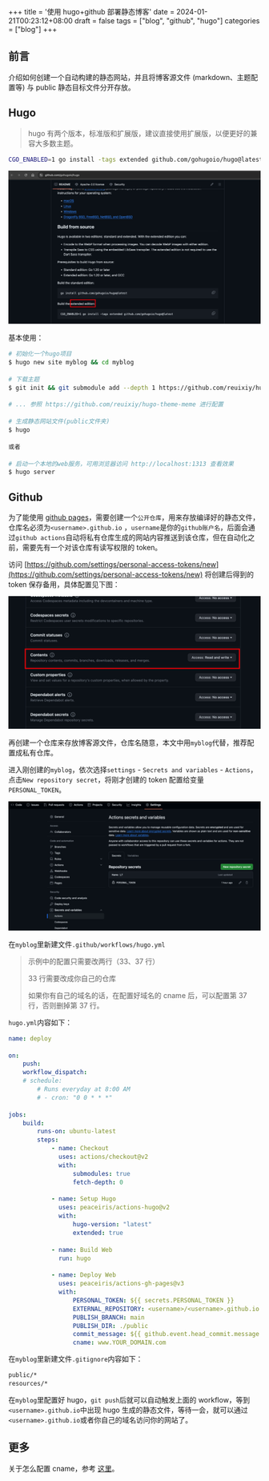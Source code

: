 +++
title = '使用 hugo+github 部署静态博客'
date = 2024-01-21T00:23:12+08:00
draft = false
tags = ["blog", "github", "hugo"]
categories = ["blog"]
+++

## 前言

介绍如何创建一个自动构建的静态网站，并且将博客源文件 (markdown、主题配置等) 与 public 静态目标文件分开存放。

## Hugo

> hugo 有两个版本，标准版和扩展版，建议直接使用扩展版，以便更好的兼容大多数主题。

```bash
CGO_ENABLED=1 go install -tags extended github.com/gohugoio/hugo@latest
```

![](https://raw.githubusercontent.com/zzkrix/blog-images/main/assets/image-20240120230411304.png)

基本使用：

```bash
# 初始化一个hugo项目
$ hugo new site myblog && cd myblog

# 下载主题
$ git init && git submodule add --depth 1 https://github.com/reuixiy/hugo-theme-meme.git themes/meme

# ... 参照 https://github.com/reuixiy/hugo-theme-meme 进行配置

# 生成静态网站文件(public文件夹)
$ hugo

或者

# 启动一个本地的web服务，可用浏览器访问 http://localhost:1313 查看效果
$ hugo server
```

## Github

为了能使用 [github pages](https://pages.github.com/)，需要创建一个`公开仓库`，用来存放编译好的静态文件，仓库名必须为`<username>.github.io` ，`username`是你的`github账户名`，后面会通过`github actions`自动将私有仓库生成的网站内容推送到该仓库，但在自动化之前，需要先有一个对该仓库有读写权限的 token。

访问 [https://github.com/settings/personal-access-tokens/new](https://github.com/settings/personal-access-tokens/new) 将创建后得到的 token 保存备用，具体配置见下图：

![](https://raw.githubusercontent.com/zzkrix/blog-images/main/assets/image-20240120232234674.png)

再创建一个仓库来存放博客源文件，仓库名随意，本文中用`myblog`代替，推荐配置成私有仓库。

进入刚创建的`myblog`，依次选择`settings` - `Secrets and variables` - `Actions`，点击`New repository secret`，将刚才创建的 token 配置给变量`PERSONAL_TOKEN`。

![](https://raw.githubusercontent.com/zzkrix/blog-images/main/assets/image-20240120233618490.png)

在`myblog`里新建文件`.github/workflows/hugo.yml`

> 示例中的配置只需要改两行（33、37 行）
>
> 33 行需要改成你自己的仓库
>
> 如果你有自己的域名的话，在配置好域名的 cname 后，可以配置第 37 行，否则删掉第 37 行。

`hugo.yml`内容如下：

```yaml
name: deploy

on:
    push:
    workflow_dispatch:
    # schedule:
        # Runs everyday at 8:00 AM
        # - cron: "0 0 * * *"

jobs:
    build:
        runs-on: ubuntu-latest
        steps:
            - name: Checkout
              uses: actions/checkout@v2
              with:
                  submodules: true
                  fetch-depth: 0

            - name: Setup Hugo
              uses: peaceiris/actions-hugo@v2
              with:
                  hugo-version: "latest"
                  extended: true

            - name: Build Web
              run: hugo

            - name: Deploy Web
              uses: peaceiris/actions-gh-pages@v3
              with:
                  PERSONAL_TOKEN: ${{ secrets.PERSONAL_TOKEN }}
                  EXTERNAL_REPOSITORY: <username>/<username>.github.io
                  PUBLISH_BRANCH: main
                  PUBLISH_DIR: ./public
                  commit_message: ${{ github.event.head_commit.message }}
                  cname: www.YOUR_DOMAIN.com
```

在`myblog`里新建文件`.gitignore`内容如下：

```bash
public/*
resources/*
```

在`myblog`里配置好 hugo，`git push`后就可以自动触发上面的 workflow，等到 `<username>.github.io`中出现 hugo 生成的静态文件，等待一会，就可以通过`<username>.github.io`或者你自己的域名访问你的网站了。

## 更多

关于怎么配置 cname，参考 [这里](https://www.pseudoyu.com/zh/2022/05/29/deploy_your_blog_using_hugo_and_github_action/)。
